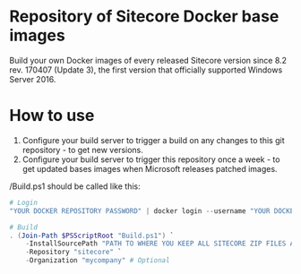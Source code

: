 # Repository of Sitecore Docker base images

Build your own Docker images of every released Sitecore version since 8.2 rev. 170407 (Update 3), the first version that officially supported Windows Server 2016.

# How to use

1. Configure your build server to trigger a build on any changes to this git repository - to get new versions.
1. Configure your build server to trigger this repository once a week - to get updated bases images when Microsoft releases patched images.

/Build.ps1 should be called like this:

````PowerShell
# Login
"YOUR DOCKER REPOSITORY PASSWORD" | docker login --username "YOUR DOCKER REPOSITORY USERNAME" --password-stdin

# Build
. (Join-Path $PSScriptRoot "Build.ps1") `
    -InstallSourcePath "PATH TO WHERE YOU KEEP ALL SITECORE ZIP FILES AND LICENCE.XML" `
    -Repository "sitecore" `
    -Organization "mycompany" # Optional
````